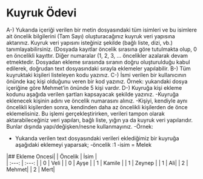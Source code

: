 # Kuyruk Ödevi

A-) Yukarıda içeriği verilen bir metin dosyasındaki tüm isimleri ve bu isimlere ait öncelik bilgilerini (Tam
Sayı) oluşturacağınız kuyruk veri yapısına aktarınız. Kuyruk veri yapısını isteğiniz şekilde (bağlı liste, dizi, vb.)
tanımlayabilirsiniz. (Dosyada kayıtlar öncelik sırasına göre tutulmakta olup, 0 en öncelikli kayıttır. Diğer
numaralar (1, 2, 3, … öncelikler azalarak devam etmektedir. Dosyadan ekleme sırasında sıranın doğru
oluşturulduğu kabul edilerek, doğrudan text dosyasındaki sırayla eklemeler yapılabilir.
B-) Tüm kuyruktaki kişileri listeleyen kodu yazınız.
C-) İsmi verilen bir kullanıcının önünde kaç kişi olduğunu veren bir kod yazınız. Örnek: yukarıdaki dosya
içeriğine göre Mehmet’in önünde 5 kişi vardır.
D-) Kuyruğa kişi ekleme kodunu aşağıda verilen şartları kapsayacak şekilde yazınız.
-Kuyruğa eklenecek kişinin adını ve öncelik numarasını alınız.
-Kişiyi, kendiyle aynı öncelikli kişilerden sonra, kendinden daha az öncelikli kişilerden de önce eklemelisiniz.
Bu işlemi gerçekleştirirken, verileri tampon olarak aktarabileceğiniz veri yapıları, bağlı liste, yığın ya da
kuyruk veri yapılarıdır. Bunlar dışında yapı/değişken/nesne kullanmayınız.
-Örnek:
- Yukarıda verilen text dosyasındaki verileri eklediğimiz bir kuyruğa aşağıdaki eklemeyi yaparsak;
-öncelik :1
-isim = Melek

|## Ekleme Oncesi|
| Öncelik	|	İsim | 														
|	:---:      |     :---:      | 
|	0  	| Veli     | 
|	0    | Ayşe       | 
|	1	 	| Kamile	|
|	1		| Zeynep	|
|	1		| Ali|
|	2		| Mehmet|
|	2		| Mert|
